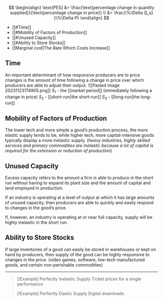 $$
\begin{align}
\text{PES} &= \frac{\text{percentage change in quantity supplied}}{\text{percentage change in price}} \\ 
&= \frac{\%\Delta Q_s}{\%\Delta P}
\end{align}
$$

- [[#Time]] 
- [[#Mobility of Factors of Production]]
- [[#Unused Capacity]]
- [[#Ability to Store Stocks]]
- [[Marginal cost|The Rate Which Costs Increase]]

## Time
An important determinant of how responsive producers are to price changes is the amount of time following a change in price over which producers are able to adjust their output.
![[Pasted image 20231123174905.png]]
$S_1$ - the [[market period]] (immediately following a change in price)
$S_2$ - [[short-run|the short-run]]
$S_3$ - [[long-run|the long-run]]

## Mobility of Factors of Production
The lower tech and more simple a good’s production process, the more elastic supply tends to be, while higher tech, more capital-intensive goods typically display a more inelastic supply. (*heavy industries, highly skilled services and primary commodities are inelastic because a lot of capital is required for the extension or reduction of production*)

## Unused Capacity
Excess capacity refers to the amount a firm is able to produce in the short run without having to expand its plant size and the amount of capital and land employed in production.

If an industry is operating at a level of output at which it has large amounts of unused capacity, then producers are able to quickly and easily respond to changes in the good’s price. 

If, however, an industry is operating at or near full capacity, supply  will be highly inelastic in the short run.

## Ability to Store Stocks
If large inventories of a good can easily be stored in warehouses or kept on hand by producers, then supply of the good can be highly responsive to changes in the price. (video games, software, low-tech manufactured goods, and certain non-perishable commodities)


---

> [!Example] Perfectly Inelastic Supply
> Ticket prices for a single performance

> [!Example] Perfectly Elastic Supply
> Digital downloads 


